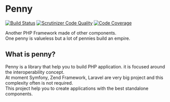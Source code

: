 # Penny
[![Build Status](https://travis-ci.org/gianarb/penny.svg?branch=master)](https://travis-ci.org/gianarb/penny)
[![Scrutinizer Code Quality](https://scrutinizer-ci.com/g/gianarb/penny/badges/quality-score.png?b=master)](https://scrutinizer-ci.com/g/gianarb/penny/?branch=master)
[![Code Coverage](https://scrutinizer-ci.com/g/gianarb/penny/badges/coverage.png?b=master)](https://scrutinizer-ci.com/g/gianarb/penny/?branch=master)

Another PHP Framework made of other components.  
One penny is valueless but a lot of pennies build an empire.  

## What is penny?
Penny is a library that help you to build PHP application. it is focused around the interoperability concept.  
At moment Symfony, Zend Framework, Laravel are very big project and this complexity often is not required.  
This project help you to create applications with the best standalone components.  
